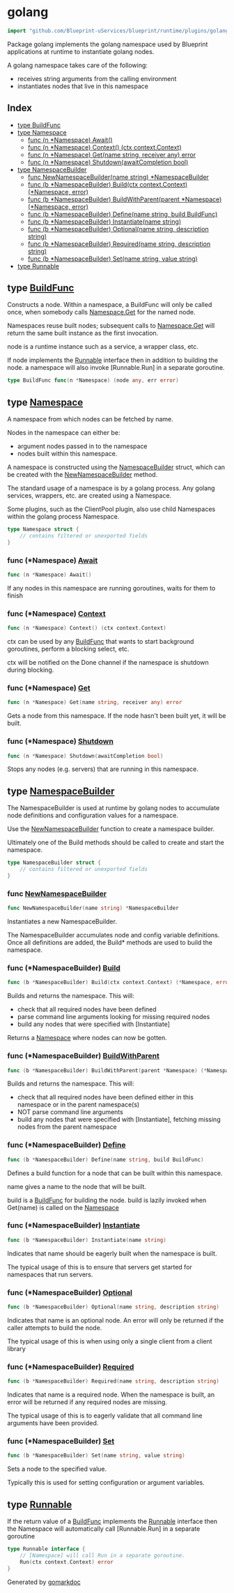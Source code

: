 <!-- Code generated by gomarkdoc. DO NOT EDIT -->

# golang

```go
import "github.com/Blueprint-uServices/blueprint/runtime/plugins/golang"
```

Package golang implements the golang namespace used by Blueprint applications at runtime to instantiate golang nodes.

A golang namespace takes care of the following:

- receives string arguments from the calling environment
- instantiates nodes that live in this namespace

## Index

- [type BuildFunc](<#BuildFunc>)
- [type Namespace](<#Namespace>)
  - [func \(n \*Namespace\) Await\(\)](<#Namespace.Await>)
  - [func \(n \*Namespace\) Context\(\) \(ctx context.Context\)](<#Namespace.Context>)
  - [func \(n \*Namespace\) Get\(name string, receiver any\) error](<#Namespace.Get>)
  - [func \(n \*Namespace\) Shutdown\(awaitCompletion bool\)](<#Namespace.Shutdown>)
- [type NamespaceBuilder](<#NamespaceBuilder>)
  - [func NewNamespaceBuilder\(name string\) \*NamespaceBuilder](<#NewNamespaceBuilder>)
  - [func \(b \*NamespaceBuilder\) Build\(ctx context.Context\) \(\*Namespace, error\)](<#NamespaceBuilder.Build>)
  - [func \(b \*NamespaceBuilder\) BuildWithParent\(parent \*Namespace\) \(\*Namespace, error\)](<#NamespaceBuilder.BuildWithParent>)
  - [func \(b \*NamespaceBuilder\) Define\(name string, build BuildFunc\)](<#NamespaceBuilder.Define>)
  - [func \(b \*NamespaceBuilder\) Instantiate\(name string\)](<#NamespaceBuilder.Instantiate>)
  - [func \(b \*NamespaceBuilder\) Optional\(name string, description string\)](<#NamespaceBuilder.Optional>)
  - [func \(b \*NamespaceBuilder\) Required\(name string, description string\)](<#NamespaceBuilder.Required>)
  - [func \(b \*NamespaceBuilder\) Set\(name string, value string\)](<#NamespaceBuilder.Set>)
- [type Runnable](<#Runnable>)


<a name="BuildFunc"></a>
## type [BuildFunc](<https://gitlab.mpi-sws.org/cld/blueprint2/blueprint/blob/main/runtime/plugins/golang/namespace.go#L34>)

Constructs a node. Within a namespace, a BuildFunc will only be called once, when somebody calls [Namespace.Get](<#Namespace.Get>) for the named node.

Namespaces reuse built nodes; subsequent calls to [Namespace.Get](<#Namespace.Get>) will return the same built instance as the first invocation.

node is a runtime instance such as a service, a wrapper class, etc.

If node implements the [Runnable](<#Runnable>) interface then in addition to building the node. a namespace will also invoke \[Runnable.Run\] in a separate goroutine.

```go
type BuildFunc func(n *Namespace) (node any, err error)
```

<a name="Namespace"></a>
## type [Namespace](<https://gitlab.mpi-sws.org/cld/blueprint2/blueprint/blob/main/runtime/plugins/golang/namespace.go#L78-L88>)

A namespace from which nodes can be fetched by name.

Nodes in the namespace can either be:

- argument nodes passed in to the namespace
- nodes built within this namespace.

A namespace is constructed using the [NamespaceBuilder](<#NamespaceBuilder>) struct, which can be created with the [NewNamespaceBuilder](<#NewNamespaceBuilder>) method.

The standard usage of a namespace is by a golang process. Any golang services, wrappers, etc. are created using a Namespace.

Some plugins, such as the ClientPool plugin, also use child Namespaces within the golang process Namespace.

```go
type Namespace struct {
    // contains filtered or unexported fields
}
```

<a name="Namespace.Await"></a>
### func \(\*Namespace\) [Await](<https://gitlab.mpi-sws.org/cld/blueprint2/blueprint/blob/main/runtime/plugins/golang/namespace.go#L390>)

```go
func (n *Namespace) Await()
```

If any nodes in this namespace are running goroutines, waits for them to finish

<a name="Namespace.Context"></a>
### func \(\*Namespace\) [Context](<https://gitlab.mpi-sws.org/cld/blueprint2/blueprint/blob/main/runtime/plugins/golang/namespace.go#L377>)

```go
func (n *Namespace) Context() (ctx context.Context)
```

ctx can be used by any [BuildFunc](<#BuildFunc>) that wants to start background goroutines, perform a blocking select, etc.

ctx will be notified on the Done channel if the namespace is shutdown during blocking.

<a name="Namespace.Get"></a>
### func \(\*Namespace\) [Get](<https://gitlab.mpi-sws.org/cld/blueprint2/blueprint/blob/main/runtime/plugins/golang/namespace.go#L325>)

```go
func (n *Namespace) Get(name string, receiver any) error
```

Gets a node from this namespace. If the node hasn't been built yet, it will be built.

<a name="Namespace.Shutdown"></a>
### func \(\*Namespace\) [Shutdown](<https://gitlab.mpi-sws.org/cld/blueprint2/blueprint/blob/main/runtime/plugins/golang/namespace.go#L382>)

```go
func (n *Namespace) Shutdown(awaitCompletion bool)
```

Stops any nodes \(e.g. servers\) that are running in this namespace.

<a name="NamespaceBuilder"></a>
## type [NamespaceBuilder](<https://gitlab.mpi-sws.org/cld/blueprint2/blueprint/blob/main/runtime/plugins/golang/namespace.go#L50-L62>)

The NamespaceBuilder is used at runtime by golang nodes to accumulate node definitions and configuration values for a namespace.

Use the [NewNamespaceBuilder](<#NewNamespaceBuilder>) function to create a namespace builder.

Ultimately one of the Build methods should be called to create and start the namespace.

```go
type NamespaceBuilder struct {
    // contains filtered or unexported fields
}
```

<a name="NewNamespaceBuilder"></a>
### func [NewNamespaceBuilder](<https://gitlab.mpi-sws.org/cld/blueprint2/blueprint/blob/main/runtime/plugins/golang/namespace.go#L101>)

```go
func NewNamespaceBuilder(name string) *NamespaceBuilder
```

Instantiates a new NamespaceBuilder.

The NamespaceBuilder accumulates node and config variable definitions. Once all definitions are added, the Build\* methods are used to build the namespace.

<a name="NamespaceBuilder.Build"></a>
### func \(\*NamespaceBuilder\) [Build](<https://gitlab.mpi-sws.org/cld/blueprint2/blueprint/blob/main/runtime/plugins/golang/namespace.go#L174>)

```go
func (b *NamespaceBuilder) Build(ctx context.Context) (*Namespace, error)
```

Builds and returns the namespace. This will:

- check that all required nodes have been defined
- parse command line arguments looking for missing required nodes
- build any nodes that were specified with \[Instantiate\]

Returns a [Namespace](<#Namespace>) where nodes can now be gotten.

<a name="NamespaceBuilder.BuildWithParent"></a>
### func \(\*NamespaceBuilder\) [BuildWithParent](<https://gitlab.mpi-sws.org/cld/blueprint2/blueprint/blob/main/runtime/plugins/golang/namespace.go#L224>)

```go
func (b *NamespaceBuilder) BuildWithParent(parent *Namespace) (*Namespace, error)
```

Builds and returns the namespace. This will:

- check that all required nodes have been defined either in this namespace or in the parent namespace\(s\)
- NOT parse command line arguments
- build any nodes that were specified with \[Instantiate\], fetching missing nodes from the parent namespace

<a name="NamespaceBuilder.Define"></a>
### func \(\*NamespaceBuilder\) [Define](<https://gitlab.mpi-sws.org/cld/blueprint2/blueprint/blob/main/runtime/plugins/golang/namespace.go#L127>)

```go
func (b *NamespaceBuilder) Define(name string, build BuildFunc)
```

Defines a build function for a node that can be built within this namespace.

name gives a name to the node that will be built.

build is a [BuildFunc](<#BuildFunc>) for building the node. build is lazily invoked when Get\(name\) is called on the [Namespace](<#Namespace>)

<a name="NamespaceBuilder.Instantiate"></a>
### func \(\*NamespaceBuilder\) [Instantiate](<https://gitlab.mpi-sws.org/cld/blueprint2/blueprint/blob/main/runtime/plugins/golang/namespace.go#L164>)

```go
func (b *NamespaceBuilder) Instantiate(name string)
```

Indicates that name should be eagerly built when the namespace is built.

The typical usage of this is to ensure that servers get started for namespaces that run servers.

<a name="NamespaceBuilder.Optional"></a>
### func \(\*NamespaceBuilder\) [Optional](<https://gitlab.mpi-sws.org/cld/blueprint2/blueprint/blob/main/runtime/plugins/golang/namespace.go#L152>)

```go
func (b *NamespaceBuilder) Optional(name string, description string)
```

Indicates that name is an optional node. An error will only be returned if the caller attempts to build the node.

The typical usage of this is when using only a single client from a client library

<a name="NamespaceBuilder.Required"></a>
### func \(\*NamespaceBuilder\) [Required](<https://gitlab.mpi-sws.org/cld/blueprint2/blueprint/blob/main/runtime/plugins/golang/namespace.go#L139>)

```go
func (b *NamespaceBuilder) Required(name string, description string)
```

Indicates that name is a required node. When the namespace is built, an error will be returned if any required nodes are missing.

The typical usage of this is to eagerly validate that all command line arguments have been provided.

<a name="NamespaceBuilder.Set"></a>
### func \(\*NamespaceBuilder\) [Set](<https://gitlab.mpi-sws.org/cld/blueprint2/blueprint/blob/main/runtime/plugins/golang/namespace.go#L116>)

```go
func (b *NamespaceBuilder) Set(name string, value string)
```

Sets a node to the specified value.

Typically this is used for setting configuration or argument variables.

<a name="Runnable"></a>
## type [Runnable](<https://gitlab.mpi-sws.org/cld/blueprint2/blueprint/blob/main/runtime/plugins/golang/namespace.go#L38-L41>)

If the return value of a [BuildFunc](<#BuildFunc>) implements the [Runnable](<#Runnable>) interface then the Namespace will automatically call \[Runnable.Run\] in a separate goroutine

```go
type Runnable interface {
    // [Namespace] will call Run in a separate goroutine.
    Run(ctx context.Context) error
}
```

Generated by [gomarkdoc](<https://github.com/princjef/gomarkdoc>)
